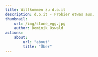 ```yaml
---
title: Willkommen zu d.o.it  
description: d.o.it - Probier etwas aus.  
thumbnail:  
    url: /img/stone_egg.jpg  
    author: Dominik Oswald     
actions:  
    about:  
        url: "about"  
        title: "Über"
---
```

